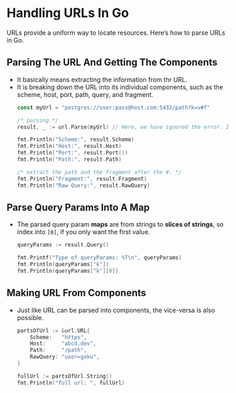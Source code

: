 # Handling URLs In Go


URLs provide a uniform way to locate resources. Here’s how to parse URLs in Go.

## Parsing The URL And Getting The Components

* It basically means extracting the information from thr URL.
* It is breaking down the URL into its individual components, such as the scheme, host, port, path, query, and fragment.
    ```go
    const myUrl = "postgres://user:pass@host.com:5432/path?k=v#f"

    /* parsing */
    result, _ := url.Parse(myUrl) // Here, we have ignored the error. It's better to handle the same.

    fmt.Println("Scheme:", result.Scheme)
    fmt.Println("Host:", result.Host)
    fmt.Println("Port:", result.Port())
    fmt.Println("Path:", result.Path)

    /* extract the path and the fragment after the #. */
    fmt.Println("Fragment:", result.Fragment)
    fmt.Println("Raw Query:", result.RawQuery)
    ```


## Parse Query Params Into A Map

* The parsed query param **maps** are from strings to **slices of strings**, so index into `[0]`, if you only want the first value.

    ```go
    queryParams := result.Query()

    fmt.Printf("Type of queryParams: %T\n", queryParams)
    fmt.Println(queryParams["k"])
    fmt.Println(queryParams["k"][0])
    ```


## Making URL From Components

* Just like URL can be parsed into components, the vice-versa is also possible.
    ```go
    partsOfUrl := &url.URL{
        Scheme:   "https",
        Host:     "abcd.dev",
        Path:     "/path",
        RawQuery: "user=goku",
    }

    fullUrl := partsOfUrl.String()
    fmt.Println("full url: ", fullUrl)
    ```